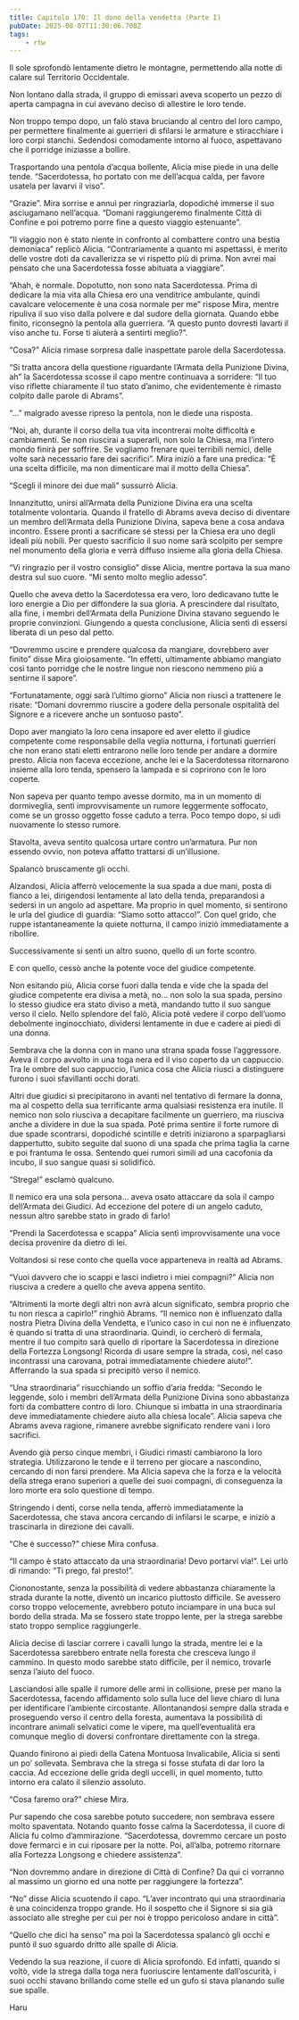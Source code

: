 ```yaml
---
title: Capitolo 170: Il dono della vendetta (Parte I)
pubDate: 2025-08-07T11:30:06.700Z
tags:
    - rtw
---
```











Il sole sprofondò lentamente dietro le montagne, permettendo alla notte di calare sul Territorio Occidentale.


Non lontano dalla strada, il gruppo di emissari aveva scoperto un pezzo di aperta campagna in cui avevano deciso di allestire le loro tende.


Non troppo tempo dopo, un falò stava bruciando al centro del loro campo, per permettere finalmente ai guerrieri di sfilarsi le armature e stiracchiare i loro corpi stanchi. Sedendosi comodamente intorno al fuoco, aspettavano che il porridge iniziasse a bollire.


Trasportando una pentola d’acqua bollente, Alicia mise piede in una delle tende. “Sacerdotessa, ho portato con me dell’acqua calda, per favore usatela per lavarvi il viso”.


“Grazie”. Mira sorrise e annuì per ringraziarla, dopodiché immerse il suo asciugamano nell’acqua. “Domani raggiungeremo finalmente Città di Confine e poi potremo porre fine a questo viaggio estenuante”.


“Il viaggio non è stato niente in confronto al combattere contro una bestia demoniaca” replicò Alicia. “Contrariamente a quanto mi aspettassi, è merito delle vostre doti da cavallerizza se vi rispetto più di prima. Non avrei mai pensato che una Sacerdotessa fosse abituata a viaggiare”.


“Ahah, è normale. Dopotutto, non sono nata Sacerdotessa. Prima di dedicare la mia vita alla Chiesa ero una venditrice ambulante, quindi cavalcare velocemente è una cosa normale per me” rispose Mira, mentre ripuliva il suo viso dalla polvere e dal sudore della giornata. Quando ebbe finito, riconsegnò la pentola alla guerriera. “A questo punto dovresti lavarti il viso anche tu. Forse ti aiuterà a sentirti meglio?”.


“Cosa?” Alicia rimase sorpresa dalle inaspettate parole della Sacerdotessa.


“Si tratta ancora della questione riguardante l’Armata della Punizione Divina, ah” la Sacerdotessa scosse il capo mentre continuava a sorridere: “Il tuo viso riflette chiaramente il tuo stato d’animo, che evidentemente è rimasto colpito dalle parole di Abrams”.


“…” malgrado avesse ripreso la pentola, non le diede una risposta.


“Noi, ah, durante il corso della tua vita incontrerai molte difficoltà e cambiamenti. Se non riuscirai a superarli, non solo la Chiesa, ma l’intero mondo finirà per soffrire. Se vogliamo frenare quei terribili nemici, delle volte sarà necessario fare dei sacrifici”. Mira iniziò a fare una predica: “Ѐ una scelta difficile, ma non dimenticare mai il motto della Chiesa”.


“Scegli il minore dei due mali” sussurrò Alicia.


Innanzitutto, unirsi all’Armata della Punizione Divina era una scelta totalmente volontaria. Quando il fratello di Abrams aveva deciso di diventare un membro dell’Armata della Punizione Divina, sapeva bene a cosa andava incontro. Essere pronti a sacrificare sé stessi per la Chiesa era uno degli ideali più nobili. Per questo sacrificio il suo nome sarà scolpito per sempre nel monumento della gloria e verrà diffuso insieme alla gloria della Chiesa.


“Vi ringrazio per il vostro consiglio” disse Alicia, mentre portava la sua mano destra sul suo cuore. “Mi sento molto meglio adesso”.


Quello che aveva detto la Sacerdotessa era vero, loro dedicavano tutte le loro energie a Dio per diffondere la sua gloria. A prescindere dal risultato, alla fine, i membri dell’Armata della Punizione Divina stavano seguendo le proprie convinzioni. Giungendo a questa conclusione, Alicia sentì di essersi liberata di un peso dal petto.


“Dovremmo uscire e prendere qualcosa da mangiare, dovrebbero aver finito” disse Mira gioiosamente. “In effetti, ultimamente abbiamo mangiato così tanto porridge che le nostre lingue non riescono nemmeno più a sentirne il sapore”.


“Fortunatamente, oggi sarà l’ultimo giorno” Alicia non riuscì a trattenere le risate: “Domani dovremmo riuscire a godere della personale ospitalità del Signore e a ricevere anche un sontuoso pasto”.


Dopo aver mangiato la loro cena insapore ed aver eletto il giudice competente come responsabile della veglia notturna, i fortunati guerrieri che non erano stati eletti entrarono nelle loro tende per andare a dormire presto. Alicia non faceva eccezione, anche lei e la Sacerdotessa ritornarono insieme alla loro tenda, spensero la lampada e si coprirono con le loro coperte.


Non sapeva per quanto tempo avesse dormito, ma in un momento di dormiveglia, sentì improvvisamente un rumore leggermente soffocato, come se un grosso oggetto fosse caduto a terra. Poco tempo dopo, si udì nuovamente lo stesso rumore.


Stavolta, aveva sentito qualcosa urtare contro un’armatura. Pur non essendo ovvio, non poteva affatto trattarsi di un’illusione.


Spalancò bruscamente gli occhi.


Alzandosi, Alicia afferrò velocemente la sua spada a due mani, posta di fianco a lei, dirigendosi lentamente al lato della tenda, preparandosi a sedersi in un angolo ad aspettare. Ma proprio in quel momento, si sentirono le urla del giudice di guardia: “Siamo sotto attacco!”. Con quel grido, che ruppe istantaneamente la quiete notturna, il campo iniziò immediatamente a ribollire.


Successivamente si sentì un altro suono, quello di un forte scontro.


E con quello, cessò anche la potente voce del giudice competente.


Non esitando più, Alicia corse fuori dalla tenda e vide che la spada del giudice competente era divisa a metà, no… non solo la sua spada, persino lo stesso giudice era stato diviso a metà, mandando tutto il suo sangue verso il cielo. Nello splendore del falò, Alicia poté vedere il corpo dell’uomo debolmente inginocchiato, dividersi lentamente in due e cadere ai piedi di una donna.


Sembrava che la donna con in mano una strana spada fosse l’aggressore. Aveva il corpo avvolto in una toga nera ed il viso coperto da un cappuccio. Tra le ombre del suo cappuccio, l’unica cosa che Alicia riuscì a distinguere furono i suoi sfavillanti occhi dorati.


Altri due giudici si precipitarono in avanti nel tentativo di fermare la donna, ma al cospetto della sua terrificante arma qualsiasi resistenza era inutile. Il nemico non solo riusciva a decapitare facilmente un guerriero, ma riusciva anche a dividere in due la sua spada. Poté prima sentire il forte rumore di due spade scontrarsi, dopodiché scintille e detriti iniziarono a sparpagliarsi dappertutto, subito seguite dal suono di una spada che prima taglia la carne e poi frantuma le ossa. Sentendo quei rumori simili ad una cacofonia da incubo, il suo sangue quasi si solidificò.


“Strega!” esclamò qualcuno.


Il nemico era una sola persona… aveva osato attaccare da sola il campo dell’Armata dei Giudici. Ad eccezione del potere di un angelo caduto, nessun altro sarebbe stato in grado di farlo!


“Prendi la Sacerdotessa e scappa” Alicia sentì improvvisamente una voce decisa provenire da dietro di lei.


Voltandosi si rese conto che quella voce apparteneva in realtà ad Abrams.


“Vuoi davvero che io scappi e lasci indietro i miei compagni?” Alicia non riusciva a credere a quello che aveva appena sentito.


“Altrimenti la morte degli altri non avrà alcun significato, sembra proprio che tu non riesca a capirlo!” ringhiò Abrams. “Il nemico non è influenzato dalla nostra Pietra Divina della Vendetta, e l’unico caso in cui non ne è influenzato è quando si tratta di una straordinaria. Quindi, io cercherò di fermala, mentre il tuo compito sarà quello di riportare la Sacerdotessa in direzione della Fortezza Longsong! Ricorda di usare sempre la strada, così, nel caso incontrassi una carovana, potrai immediatamente chiedere aiuto!”. Afferrando la sua spada si precipitò verso il nemico.


“Una straordinaria” risucchiando un soffio d’aria fredda: “Secondo le leggende, solo i membri dell’Armata della Punizione Divina sono abbastanza forti da combattere contro di loro. Chiunque si imbatta in una straordinaria deve immediatamente chiedere aiuto alla chiesa locale”. Alicia sapeva che Abrams aveva ragione, rimanere avrebbe significato rendere vani i loro sacrifici.


Avendo già perso cinque membri, i Giudici rimasti cambiarono la loro strategia. Utilizzarono le tende e il terreno per giocare a nascondino, cercando di non farsi prendere. Ma Alicia sapeva che la forza e la velocità della strega erano superiori a quelle dei suoi compagni, di conseguenza la loro morte era solo questione di tempo.


Stringendo i denti, corse nella tenda, afferrò immediatamente la Sacerdotessa, che stava ancora cercando di infilarsi le scarpe, e iniziò a trascinarla in direzione dei cavalli.


“Che è successo?” chiese Mira confusa.


“Il campo è stato attaccato da una straordinaria! Devo portarvi via!”. Lei urlò di rimando: “Ti prego, fai presto!”.


Ciononostante, senza la possibilità di vedere abbastanza chiaramente la strada durante la notte, diventò un incarico piuttosto difficile. Se avessero corso troppo velocemente, avrebbero potuto inciampare in una buca sul bordo della strada. Ma se fossero state troppo lente, per la strega sarebbe stato troppo semplice raggiungerle.


Alicia decise di lasciar correre i cavalli lungo la strada, mentre lei e la Sacerdotessa sarebbero entrate nella foresta che cresceva lungo il cammino. In questo modo sarebbe stato difficile, per il nemico, trovarle senza l’aiuto del fuoco.


Lasciandosi alle spalle il rumore delle armi in collisione, prese per mano la Sacerdotessa, facendo affidamento solo sulla luce del lieve chiaro di luna per identificare l’ambiente circostante. Allontanandosi sempre dalla strada e proseguendo verso il centro della foresta, aumentava la possibilità di incontrare animali selvatici come le vipere, ma quell’eventualità era comunque meglio di doversi confrontare direttamente con la strega.


Quando finirono ai piedi della Catena Montuosa Invalicabile, Alicia si sentì un po’ sollevata. Sembrava che la strega si fosse stufata di dar loro la caccia. Ad eccezione delle grida degli uccelli, in quel momento, tutto intorno era calato il silenzio assoluto.


“Cosa faremo ora?” chiese Mira.


Pur sapendo che cosa sarebbe potuto succedere, non sembrava essere molto spaventata. Notando quanto fosse calma la Sacerdotessa, il cuore di Alicia fu colmo d’ammirazione. “Sacerdotessa, dovremmo cercare un posto dove fermarci e in cui riposare per la notte. Poi, all’alba, potremo ritornare alla Fortezza Longsong e chiedere assistenza”.


“Non dovremmo andare in direzione di Città di Confine? Da qui ci vorranno al massimo un giorno ed una notte per raggiungere la fortezza”.


“No” disse Alicia scuotendo il capo. “L’aver incontrato qui una straordinaria è una coincidenza troppo grande. Ho il sospetto che il Signore si sia già associato alle streghe per cui per noi è troppo pericoloso andare in città”.


“Quello che dici ha senso” ma poi la Sacerdotessa spalancò gli occhi e puntò il suo sguardo dritto alle spalle di Alicia.


Vedendo la sua reazione, il cuore di Alicia sprofondò. Ed infatti, quando si voltò, vide la strega dalla toga nera fuoriuscire lentamente dall’oscurità, i suoi occhi stavano brillando come stelle ed un gufo  si stava planando sulle sue spalle.






Haru




                                


                                



